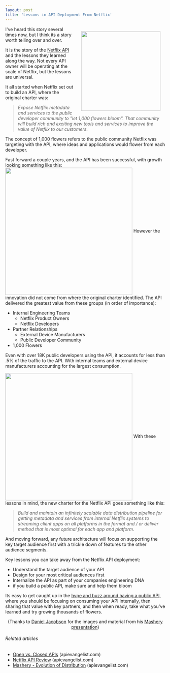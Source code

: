 ```yaml
---
layout: post
title: 'Lessons in API Deployment From Netflix'
---
```

<a title="Netflix API" href="http://www.netflix.com/"><img style="padding: 15px;" src="http://kinlane-productions.s3.amazonaws.com/netflix_logo.gif" alt="" width="250" align="right" /></a> I've heard this story several times now, but I think its a story worth telling over and over.<p></p>
It is the story of the <a title="Netflix API" href="http://developer.netflix.com/">Netflix API</a> and the lessons they learned along the way.  Not every API owner will be operating at the scale of Netflix, but the lessons are universal.<p></p>
It all started when Netflix set out to build an API, where the original charter was:
<blockquote><em>Expose Netflix metadata and services to the public developer community to "let 1,000 flowers bloom".  That community will build rich and exciting new tools and services to improve the value of Netflix to our customers.</em></blockquote>
The concept of 1,000 flowers refers to the public community Netflix was targeting with the API, where ideas and applications would flower from each developer.<p></p>
Fast forward a couple years, and the API has been successful, with growth looking something like this:
<img class="aligncenter" src="http://kinlane-productions.s3.amazonaws.com/netflix/growth-of-netflix-api.png" alt="" width="400" align="center" />
However the innovation did not come from where the original charter identified.  The API delivered the greatest value from these groups (in order of importance):
<ul class="mainlist">
	<li>Internal Engineering Teams
<ul class="mainlist">
	<li>Netflix Product Owners</li>
	<li>Netflix Developers</li>
</ul>
</li>
	<li>Partner Relationships
<ul class="mainlist">
	<li>External Device Manufacturers</li>
	<li>Public Developer Community</li>
</ul>
</li>
	<li>1,000 Flowers</li>
</ul>
Even with over 18K public developers using the API, it accounts for less than .5% of the traffic to the API.  With internal teams and external device manufacturers accounting for the largest consumption.<p></p>
<img class="aligncenter" src="http://kinlane-productions.s3.amazonaws.com/netflix/netflix-api-usage-by-audience.png" alt="" width="400" align="center" />
With these lessons in mind, the new charter for the Netflix API goes something like this:
<blockquote><em>Build and maintain an infinitely scalable data distribution pipeline for getting metadata and services from internal Netflix systems to streaming client apps on all platforms in the format and / or deliver method that is most optimal for each app and platform.</em></blockquote>
And moving forward, any future architecture will focus on supporting the key target audience first with a trickle down of features to the other audience segments.<p></p>
Key lessons you can take away from the Netflix API deployment:
<ul class="mainlist">
	<li>Understand the target audience of your API</li>
	<li>Design for your most critical audiences first</li>
	<li>Internalize the API as part of your companies engineering DNA</li>
	<li>if you build a public API, make sure and help them bloom</li>
</ul>
Its easy to get caught up in the <a title="Hype and buzz around a public API" href="http://blog.apievangelist.com/2011/06/01/open-vs-closed-apis/">hype and buzz around having a public API</a>, where you should be focusing on consuming your API internally, then sharing that value with key partners, and then when ready, take what you've learned and try growing thousands of flowers.
<p style="text-align: center;">(Thanks to <a title="Daniel Jacobson" href="http://twitter.com/#!/daniel_jacobson">Daniel Jacobson</a> for the images and material from his <a title="mashery presentation" href="http://www.slideshare.net/danieljacobson/history-and-future-of-the-netflix-api-mashery-evolution-of-distribution">Mashery presentation</a>)<p></p>
<h6 class="zemanta-related-title" style="font-size: 1em;">Related articles</h6>
<ul class="zemanta-article-ul">
	<li class="zemanta-article-ul-li"><a href="http://blog.apievangelist.com/2011/06/01/open-vs-closed-apis/">Open vs. Closed APIs</a> (apievangelist.com)</li>
	<li class="zemanta-article-ul-li"><a href="http://blog.apievangelist.com/2011/03/29/netflix-api-review/">Netflix API Review</a> (apievangelist.com)</li>
	<li class="zemanta-article-ul-li"><a href="http://blog.apievangelist.com/2011/06/02/mashery-evolution-of-distribution/">Mashery - Evolution of Distribution</a> (apievangelist.com)</li>
</ul>
